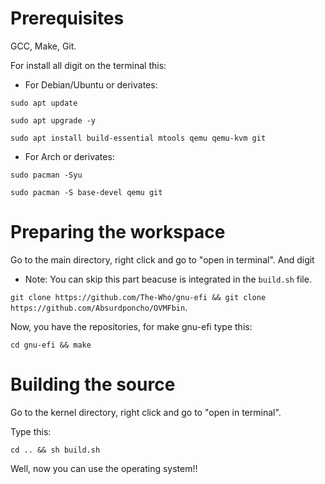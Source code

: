 # Prerequisites
GCC,
Make,
Git.

For install all digit on the terminal this:
* For Debian/Ubuntu or derivates:

`sudo apt update`

`sudo apt upgrade -y`

`sudo apt install build-essential mtools qemu qemu-kvm git`

* For Arch or derivates:

`sudo pacman -Syu`

`sudo pacman -S base-devel qemu git`

# Preparing the workspace
Go to the main directory, right click and go to "open in terminal".
And digit 

* Note: You can skip this part beacuse is integrated in the `build.sh` file.

`git clone https://github.com/The-Who/gnu-efi && git clone https://github.com/Absurdponcho/OVMFbin`.

Now, you have the repositories, for make gnu-efi type this:

`cd gnu-efi && make`

# Building the source
Go to the kernel directory, right click and go to "open in terminal".

Type this:

`cd .. && sh build.sh`

Well, now you can use the operating system!!
